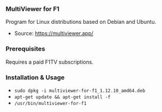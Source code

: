 ### MultiViewer for F1 
Program for Linux distributions based on Debian and Ubuntu.
- Source: https://multiviewer.app/

### Prerequisites
Requires a paid F1TV subscriptions.

### Installation & Usage
- `sudo dpkg -i multiviewer-for-f1_1.12.10_amd64.deb `
- `apt-get update && apt-get install -f `
- `/usr/bin/multiviewer-for-f1 `
 
